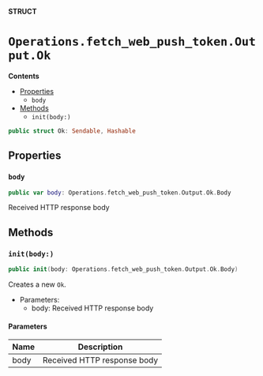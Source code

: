 **STRUCT**

# `Operations.fetch_web_push_token.Output.Ok`

**Contents**

- [Properties](#properties)
  - `body`
- [Methods](#methods)
  - `init(body:)`

```swift
public struct Ok: Sendable, Hashable
```

## Properties
### `body`

```swift
public var body: Operations.fetch_web_push_token.Output.Ok.Body
```

Received HTTP response body

## Methods
### `init(body:)`

```swift
public init(body: Operations.fetch_web_push_token.Output.Ok.Body)
```

Creates a new `Ok`.

- Parameters:
  - body: Received HTTP response body

#### Parameters

| Name | Description |
| ---- | ----------- |
| body | Received HTTP response body |